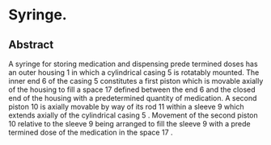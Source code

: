 # Syringe.

## Abstract
A syringe for storing medication and dispensing prede termined doses has an outer housing 1 in which a cylindrical casing 5 is rotatably mounted. The inner end 6 of the casing 5 constitutes a first piston which is movable axially of the housing to fill a space 17 defined between the end 6 and the closed end of the housing with a predetermined quantity of medication. A second piston 10 is axially movable by way of its rod 11 within a sleeve 9 which extends axially of the cylindrical casing 5 . Movement of the second piston 10 relative to the sleeve 9 being arranged to fill the sleeve 9 with a prede termined dose of the medication in the space 17 .